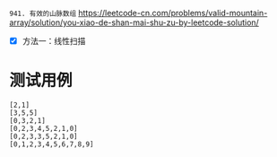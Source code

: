 
`941. 有效的山脉数组` https://leetcode-cn.com/problems/valid-mountain-array/solution/you-xiao-de-shan-mai-shu-zu-by-leetcode-solution/
- [x] 方法一：线性扫描

# 测试用例

```
[2,1]
[3,5,5]
[0,3,2,1]
[0,2,3,4,5,2,1,0]
[0,2,3,3,5,2,1,0]
[0,1,2,3,4,5,6,7,8,9]
```
